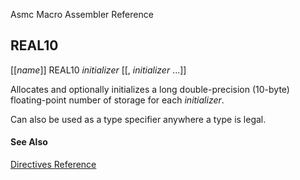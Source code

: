 Asmc Macro Assembler Reference

## REAL10

[[_name_]] REAL10 _initializer_ [[, _initializer_ ...]]

Allocates and optionally initializes a long double-precision (10-byte) floating-point number of storage for each _initializer_.

Can also be used as a type specifier anywhere a type is legal.

#### See Also

[Directives Reference](readme.md)

